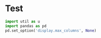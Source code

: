 # Test

```python
import util as u
import pandas as pd
pd.set_option('display.max_columns', None)
```














